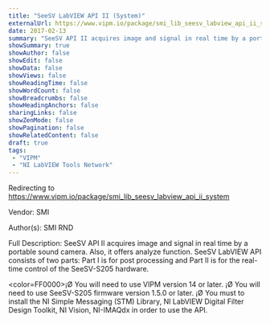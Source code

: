 ```yaml
---
title: "SeeSV LabVIEW API II (System)"
externalUrl: https://www.vipm.io/package/smi_lib_seesv_labview_api_ii_system
date: 2017-02-13
summary: "SeeSV API II acquires image and signal in real time by a portable sound camera."
showSummary: true
showAuthor: false
showEdit: false
showData: false
showViews: false
showReadingTime: false
showWordCount: false
showBreadcrumbs: false
showHeadingAnchors: false
sharingLinks: false
showZenMode: false
showPagination: false
showRelatedContent: false
draft: true
tags:
 - "VIPM"
 - "NI LabVIEW Tools Network"
---
```


Redirecting to https://www.vipm.io/package/smi_lib_seesv_labview_api_ii_system

Vendor: SMI

Author(s): SMI RND
 
Full Description:
SeeSV API II acquires image and signal in real time by a portable sound camera. Also, it offers analyze function. SeeSV LabVIEW API consists of two parts: Part I is for post processing and Part II is for the real-time control of the SeeSV-S205 hardware.

<color=FF0000>¡Ø You will need to use VIPM version 14 or later.
¡Ø You will need to use SeeSV-S205 firmware version 1.5.0 or later.
¡Ø	You must to install the NI Simple Messaging (STM) Library, NI LabVIEW Digital Filter Design Toolkit, NI Vision, NI-IMAQdx in order to use the API.</color>